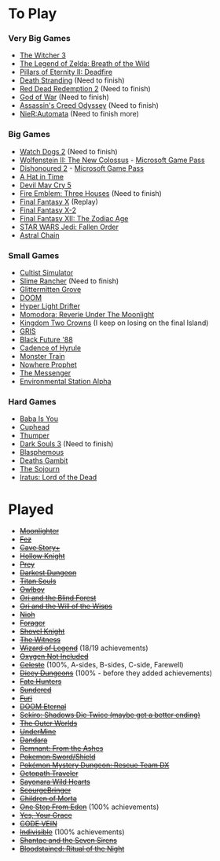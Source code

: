 <!-- TITLE: Games To Play -->
<!-- SUBTITLE: Some games that SuperCoins should play and potentially stream -->
# To Play
### Very Big Games
* [The Witcher 3](https://store.steampowered.com/app/292030/The_Witcher_3_Wild_Hunt/)
* [The Legend of Zelda: Breath of the Wild](https://www.nintendo.com/games/detail/the-legend-of-zelda-breath-of-the-wild-switch/)
* [Pillars of Eternity II: Deadfire](https://store.steampowered.com/app/560130/Pillars_of_Eternity_II_Deadfire/)
* [Death Stranding](https://store.steampowered.com/app/1190460/Death_Stranding/) (Need to finish)
* [Red Dead Redemption 2](https://www.rockstargames.com/reddeadredemption2/pc) (Need to finish)
* [God of War](https://godofwar.playstation.com/) (Need to finish)
* [Assassin's Creed Odyssey](https://store.steampowered.com/app/812140/Assassins_Creed_Odyssey/) (Need to finish)
* [NieR:Automata](https://store.steampowered.com/app/524220/NieRAutomata/) (Need to finish more)

### Big Games
* [Watch Dogs 2](https://store.steampowered.com/app/447040/Watch_Dogs_2/) (Need to finish)
* [Wolfenstein II: The New Colossus](https://store.steampowered.com/app/612880/Wolfenstein_II_The_New_Colossus/) - [Microsoft Game Pass](https://www.xbox.com/en-GB/xbox-game-pass/pc-games)
* [Dishonoured 2](https://store.steampowered.com/app/403640/Dishonored_2/) - [Microsoft Game Pass](https://www.xbox.com/en-GB/xbox-game-pass/pc-games)
* [A Hat in Time](https://store.steampowered.com/app/253230/A_Hat_in_Time/)
* [Devil May Cry 5](https://store.steampowered.com/app/601150/Devil_May_Cry_5/)
* [Fire Emblem: Three Houses](https://www.nintendo.co.uk/Games/Nintendo-Switch/Fire-Emblem-Three-Houses-1175482.html) (Need to finish)
* [Final Fantasy X](https://store.steampowered.com/app/359870/FINAL_FANTASY_XX2_HD_Remaster/) (Replay)
* [Final Fantasy X-2](https://store.steampowered.com/app/359870/FINAL_FANTASY_XX2_HD_Remaster/)
* [Final Fantasy XII: The Zodiac Age](https://store.steampowered.com/app/595520/FINAL_FANTASY_XII_THE_ZODIAC_AGE/)
* [STAR WARS Jedi: Fallen Order](https://store.steampowered.com/app/1172380/STAR_WARS_Jedi_Fallen_Order/)
* [Astral Chain](https://www.nintendo.com/games/detail/astral-chain-switch/)

### Small Games
* [Cultist Simulator](https://store.steampowered.com/app/718670/Cultist_Simulator/)
* [Slime Rancher](https://store.steampowered.com/app/433340/Slime_Rancher/) (Need to finish)
* [Glittermitten Grove](https://en.wikipedia.org/wiki/Spoiler_(media))
* [DOOM](https://store.steampowered.com/app/379720/DOOM/)
* [Hyper Light Drifter](https://store.steampowered.com/app/257850/Hyper_Light_Drifter/)
* [Momodora: Reverie Under The Moonlight](https://store.steampowered.com/app/428550/Momodora_Reverie_Under_The_Moonlight/)
* [Kingdom Two Crowns](https://store.steampowered.com/app/701160/Kingdom_Two_Crowns/) (I keep on losing on the final Island)
* [GRIS](https://store.steampowered.com/app/683320/GRIS/)
* [Black Future '88](https://store.steampowered.com/app/751820/Black_Future_88/)
* [Cadence of Hyrule](https://www.nintendo.co.uk/Games/Nintendo-Switch-download-software/Cadence-of-Hyrule-Crypt-of-the-NecroDancer-Featuring-The-Legend-of-Zelda-1533129.html)
* [Monster Train](https://store.steampowered.com/app/1102190/Monster_Train/)
* [Nowhere Prophet](https://store.steampowered.com/app/681730/Nowhere_Prophet/)
* [The Messenger](https://store.steampowered.com/app/764790/The_Messenger/)
* [Environmental Station Alpha](https://store.steampowered.com/app/350070/Environmental_Station_Alpha/)

### Hard Games
* [Baba Is You](https://store.steampowered.com/app/736260/Baba_Is_You/)
* [Cuphead](https://store.steampowered.com/app/268910/Cuphead/)
* [Thumper](https://store.steampowered.com/app/356400/Thumper/)
* [Dark Souls 3](https://store.steampowered.com/app/374320/DARK_SOULS_III/) (Need to finish)
* [Blasphemous](https://store.steampowered.com/app/774361/Blasphemous/)
* [Deaths Gambit](https://store.steampowered.com/app/356650/Deaths_Gambit/)
* [The Sojourn](https://store.steampowered.com/app/794960/The_Sojourn/)
* [Iratus: Lord of the Dead](https://store.steampowered.com/app/807120/Iratus_Lord_of_the_Dead/)

# Played
* [~~Moonlighter~~](https://store.steampowered.com/app/606150/Moonlighter/)
* [~~Fez~~](https://store.steampowered.com/app/224760/FEZ/)
* [~~Cave Story+~~](https://store.steampowered.com/app/200900/Cave_Story/)
* [~~Hollow Knight~~](https://store.steampowered.com/app/367520/Hollow_Knight/)
* [~~Prey~~](https://store.steampowered.com/app/480490/Prey/)
* [~~Darkest Dungeon~~](https://store.steampowered.com/app/262060/Darkest_Dungeon/)
* [~~Titan Souls~~](https://store.steampowered.com/app/297130/Titan_Souls/)
* [~~Owlboy~~](https://store.steampowered.com/app/115800/Owlboy/)
* [~~Ori and the Blind Forest~~](https://store.steampowered.com/app/387290/Ori_and_the_Blind_Forest_Definitive_Edition/)
* [~~Ori and the Will of the Wisps~~](https://store.steampowered.com/app/1057090/Ori_and_the_Will_of_the_Wisps/)
* [~~Nioh~~](https://store.steampowered.com/app/485510/Nioh_Complete_Edition___Complete_Edition/)
* [~~Forager~~](https://store.steampowered.com/app/751780/Forager/)
* [~~Shovel Knight~~](https://store.steampowered.com/app/250760/Shovel_Knight_Treasure_Trove/)
* [~~The Witness~~](https://store.steampowered.com/app/210970/The_Witness/)
* [~~Wizard of Legend~~](https://store.steampowered.com/app/445980/Wizard_of_Legend/) (18/19 achievements)
* [~~Oxygen Not Included~~](https://store.steampowered.com/app/457140/Oxygen_Not_Included/)
* [~~Celeste~~](https://store.steampowered.com/app/504230/Celeste/) (100%, A-sides, B-sides, C-side, Farewell)
* [~~Dicey Dungeons~~](https://store.steampowered.com/app/861540/Dicey_Dungeons/) (100% - before they added achievements)
* [~~Fate Hunters~~](https://store.steampowered.com/app/920680/Fate_Hunters/)
* [~~Sundered~~](https://store.steampowered.com/app/535480/Sundered_Eldritch_Edition/)
* [~~Furi~~](https://store.steampowered.com/app/423230/Furi/)
* [~~DOOM Eternal~~](https://store.steampowered.com/app/782330/DOOM_Eternal/)
* [~~Sekiro: Shadows Die Twice (maybe get a better ending)~~](https://store.steampowered.com/app/814380/Sekiro_Shadows_Die_Twice/)
* [~~The Outer Worlds~~](https://store.steampowered.com/app/578650/The_Outer_Worlds/)
* [~~UnderMine~~](https://store.steampowered.com/app/656350/UnderMine/)
* [~~Dandara~~](https://store.steampowered.com/app/612390/Dandara_Trials_of_Fear_Edition/)
* [~~Remnant: From the Ashes~~](https://store.steampowered.com/app/617290/Remnant_From_the_Ashes/)
* [~~Pokemon Sword/Shield~~](https://swordshield.pokemon.com/en-gb/)
* [~~Pokémon Mystery Dungeon: Rescue Team DX~~](https://www.nintendo.co.uk/Games/Nintendo-Switch/Pokemon-Mystery-Dungeon-Rescue-Team-DX-1695693.html)
* [~~Octopath Traveler~~](https://store.steampowered.com/app/921570/OCTOPATH_TRAVELER/)
* [~~Sayonara Wild Hearts~~](https://store.steampowered.com/app/1122720/Sayonara_Wild_Hearts/)
* [~~ScourgeBringer~~](https://store.steampowered.com/app/1037020/ScourgeBringer/)
* [~~Children of Morta~~](https://store.steampowered.com/app/330020/Children_of_Morta/)
* [~~One Step From Eden~~](https://store.steampowered.com/app/960690/One_Step_From_Eden/) (100% achievements)
* [~~Yes, Your Grace~~](https://store.steampowered.com/app/1115690/Yes_Your_Grace/)
* [~~CODE VEIN~~](https://store.steampowered.com/app/678960/CODE_VEIN/)
* [~~Indivisible~~](https://store.steampowered.com/app/421170/Indivisible/) (100% achievements)
* [~~Shantae and the Seven Sirens~~](https://store.steampowered.com/app/1191630/Shantae_and_the_Seven_Sirens/)
* [~~Bloodstained: Ritual of the Night~~](https://store.steampowered.com/app/692850/Bloodstained_Ritual_of_the_Night/)